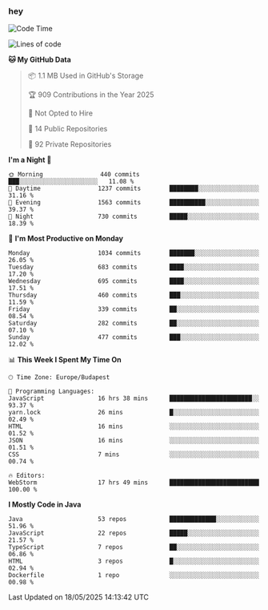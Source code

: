 ### hey

<!--START_SECTION:waka-->
![Code Time](http://img.shields.io/badge/Code%20Time-1%2C219%20hrs%2048%20mins-blue)

![Lines of code](https://img.shields.io/badge/From%20Hello%20World%20I%27ve%20Written-3.6%20million%20lines%20of%20code-blue)

**🐱 My GitHub Data** 

> 📦 1.1 MB Used in GitHub's Storage 
 > 
> 🏆 909 Contributions in the Year 2025
 > 
> 🚫 Not Opted to Hire
 > 
> 📜 14 Public Repositories 
 > 
> 🔑 92 Private Repositories 
 > 
**I'm a Night 🦉** 

```text
🌞 Morning                440 commits         ███░░░░░░░░░░░░░░░░░░░░░░   11.08 % 
🌆 Daytime                1237 commits        ████████░░░░░░░░░░░░░░░░░   31.16 % 
🌃 Evening                1563 commits        ██████████░░░░░░░░░░░░░░░   39.37 % 
🌙 Night                  730 commits         █████░░░░░░░░░░░░░░░░░░░░   18.39 % 
```
📅 **I'm Most Productive on Monday** 

```text
Monday                   1034 commits        ███████░░░░░░░░░░░░░░░░░░   26.05 % 
Tuesday                  683 commits         ████░░░░░░░░░░░░░░░░░░░░░   17.20 % 
Wednesday                695 commits         ████░░░░░░░░░░░░░░░░░░░░░   17.51 % 
Thursday                 460 commits         ███░░░░░░░░░░░░░░░░░░░░░░   11.59 % 
Friday                   339 commits         ██░░░░░░░░░░░░░░░░░░░░░░░   08.54 % 
Saturday                 282 commits         ██░░░░░░░░░░░░░░░░░░░░░░░   07.10 % 
Sunday                   477 commits         ███░░░░░░░░░░░░░░░░░░░░░░   12.02 % 
```


📊 **This Week I Spent My Time On** 

```text
🕑︎ Time Zone: Europe/Budapest

💬 Programming Languages: 
JavaScript               16 hrs 38 mins      ███████████████████████░░   93.37 % 
yarn.lock                26 mins             █░░░░░░░░░░░░░░░░░░░░░░░░   02.49 % 
HTML                     16 mins             ░░░░░░░░░░░░░░░░░░░░░░░░░   01.52 % 
JSON                     16 mins             ░░░░░░░░░░░░░░░░░░░░░░░░░   01.51 % 
CSS                      7 mins              ░░░░░░░░░░░░░░░░░░░░░░░░░   00.74 % 

🔥 Editors: 
WebStorm                 17 hrs 49 mins      █████████████████████████   100.00 % 
```

**I Mostly Code in Java** 

```text
Java                     53 repos            █████████████░░░░░░░░░░░░   51.96 % 
JavaScript               22 repos            █████░░░░░░░░░░░░░░░░░░░░   21.57 % 
TypeScript               7 repos             ██░░░░░░░░░░░░░░░░░░░░░░░   06.86 % 
HTML                     3 repos             █░░░░░░░░░░░░░░░░░░░░░░░░   02.94 % 
Dockerfile               1 repo              ░░░░░░░░░░░░░░░░░░░░░░░░░   00.98 % 
```




 Last Updated on 18/05/2025 14:13:42 UTC
<!--END_SECTION:waka-->
